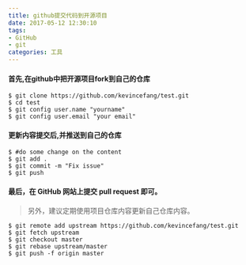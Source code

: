 ```yaml
---
title: github提交代码到开源项目
date: 2017-05-12 12:30:10
tags: 
- GitHub
- git
categories: 工具
---
```


#### 首先,在github中把开源项目fork到自己的仓库

```shell
$ git clone https://github.com/kevincefang/test.git
$ cd test
$ git config user.name "yourname"
$ git config user.email "your email"
```

#### 更新内容提交后,并推送到自己的仓库

```shell
$ #do some change on the content
$ git add .
$ git commit -m "Fix issue"
$ git push
```

#### 最后，在 GitHub 网站上提交 pull request 即可。

> 另外，建议定期使用项目仓库内容更新自己仓库内容。

```Shell
$ git remote add upstream https://github.com/kevincefang/test.git
$ git fetch upstream
$ git checkout master
$ git rebase upstream/master
$ git push -f origin master
```

